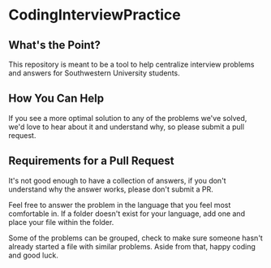 # CodingInterviewPractice

##  What's the Point?
This repository is meant to be a tool to help centralize interview problems and answers for Southwestern University students.

## How You Can Help

If you see a more optimal solution to any of the problems we've solved, we'd love to hear about it and understand why, so please submit a pull request.

## Requirements for a Pull Request
It's not good enough to have a collection of answers, if you don't understand why the answer works, please don't submit a PR. 

Feel free to answer the problem in the language that you feel most comfortable in. If a folder doesn't exist for your language, add one and place your file within the folder.

Some of the problems can be grouped, check to make sure someone hasn't already started a file with similar problems.
Aside from that, happy coding and good luck. 
